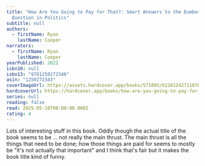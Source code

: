 ```yaml
---
title: "How Are You Going to Pay for That?: Smart Answers to the Dumbest
  Question in Politics"
subtitle: null
authors:
  - firstName: Ryan
    lastName: Cooper
narrators:
  - firstName: Ryan
    lastName: Cooper
yearPublished: 2022
isbn10: null
isbn13: "9781250272348"
asin: "1250272343"
coverImageUrl: https://assets.hardcover.app/books/571095/6226124271107047.jpeg
hardcoverUrl: https://hardcover.app/books/how-are-you-going-to-pay-for-that/editions/31579127
series: null
reading: false
read: 2025-05-10T00:00:00.000Z
rating: 4
---
```

Lots of interesting stuff in this book. Oddly though the actual title of the book seems to be … not really the main thrust. The main thrust is all the things that need to be done; how those things are paid for seems to mostly be "it's not actually that important" and I think that's fair but it makes the book title kind of funny.

